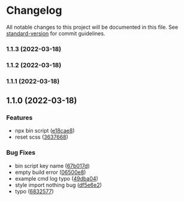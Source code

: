 # Changelog

All notable changes to this project will be documented in this file. See [standard-version](https://github.com/conventional-changelog/standard-version) for commit guidelines.

### 1.1.3 (2022-03-18)

### 1.1.2 (2022-03-18)

### 1.1.1 (2022-03-18)

## 1.1.0 (2022-03-18)


### Features

* npx bin script ([e18cae8](https://github.com/choisohyun/react-vite-ts-boilerplate/commit/e18cae8293ee838055da3b38cd7dd6b7216d2348))
* reset scss ([3637668](https://github.com/choisohyun/react-vite-ts-boilerplate/commit/36376686f59fa8e3ac54d95d6e090d0701b84033))


### Bug Fixes

* bin script key name ([67b017d](https://github.com/choisohyun/react-vite-ts-boilerplate/commit/67b017d041c7f2f6397a26207e3c29739103728f))
* empty build error ([06500e8](https://github.com/choisohyun/react-vite-ts-boilerplate/commit/06500e8dc0303138862ec1038d104b9e5040c7f5))
* example cmd log typo ([49dba04](https://github.com/choisohyun/react-vite-ts-boilerplate/commit/49dba046d1e6fcf385a1c8455c6029576e3221ee))
* style import nothing bug ([df5e6e2](https://github.com/choisohyun/react-vite-ts-boilerplate/commit/df5e6e24249a2d0f78708a592edde7dbe11e5306))
* typo ([6832577](https://github.com/choisohyun/react-vite-ts-boilerplate/commit/683257742eabacf4f85a335c367e640c6698807c))
